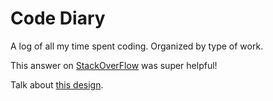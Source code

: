 Code Diary
==========

A log of all my time spent coding. Organized by type of work.

This answer on [StackOverFlow](https://stackoverflow.com/a/3898842) was super helpful!

Talk about [this design](http://markconference.rutgers.edu/).
